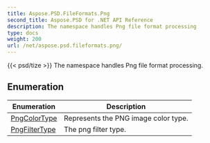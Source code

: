 ```yaml
---
title: Aspose.PSD.FileFormats.Png
second_title: Aspose.PSD for .NET API Reference
description: The namespace handles Png file format processing
type: docs
weight: 200
url: /net/aspose.psd.fileformats.png/
---
```

{{< psd/tize >}}
The namespace handles Png file format processing.

## Enumeration

| Enumeration | Description |
| --- | --- |
| [PngColorType](./pngcolortype/) | Represents the PNG image color type. |
| [PngFilterType](./pngfiltertype/) | The png filter type. |


